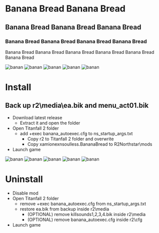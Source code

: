 # Banana Bread Banana Bread
## Banana Bread Banana Bread Banana Bread
### Banana Bread Banana Bread Banana Bread Banana Bread
Banana Bread Banana Bread Banana Bread Banana Bread Banana Bread Banana Bread

![banan](https://user-images.githubusercontent.com/57235791/151543690-bd096cc1-24dd-4ef4-b525-768241711877.gif)
![banan](https://user-images.githubusercontent.com/57235791/151543690-bd096cc1-24dd-4ef4-b525-768241711877.gif)
![banan](https://user-images.githubusercontent.com/57235791/151543690-bd096cc1-24dd-4ef4-b525-768241711877.gif)
![banan](https://user-images.githubusercontent.com/57235791/151543690-bd096cc1-24dd-4ef4-b525-768241711877.gif)
![banan](https://user-images.githubusercontent.com/57235791/151543690-bd096cc1-24dd-4ef4-b525-768241711877.gif)

# Install
## Back up r2\media\ea.bik and menu_act01.bik
- Download latest release
  - Extract it and open the folder
- Open Titanfall 2 folder
  - add +exec banana_autoexec.cfg to ns_startup_args.txt
    - Copy r2 to Titanfall 2 folder and overwrite
    - Copy xamionexnsoulless.BananaBread to R2Northstar\mods
- Launch game

![banan](https://user-images.githubusercontent.com/57235791/151543690-bd096cc1-24dd-4ef4-b525-768241711877.gif)
![banan](https://user-images.githubusercontent.com/57235791/151543690-bd096cc1-24dd-4ef4-b525-768241711877.gif)
![banan](https://user-images.githubusercontent.com/57235791/151543690-bd096cc1-24dd-4ef4-b525-768241711877.gif)
![banan](https://user-images.githubusercontent.com/57235791/151543690-bd096cc1-24dd-4ef4-b525-768241711877.gif)
![banan](https://user-images.githubusercontent.com/57235791/151543690-bd096cc1-24dd-4ef4-b525-768241711877.gif)

# Uninstall
- Disable mod
- Open Titanfall 2 folder
  - remove +exec banana_autoexec.cfg from ns_startup_args.txt
  - restore ea.bik from backup inside r2\media
    - (OPTIONAL) remove killsounds1,2,3,4.bik inside r2\media
    - (OPTIONAL) remove banana_autoexec.cfg inside r2\cfg
- Launch game
